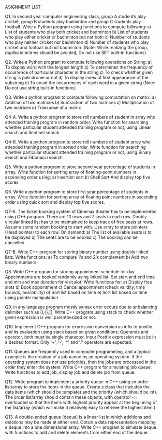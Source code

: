 ASIGNMENT LIST

Q1. In second year computer engineering class, group A student’s play cricket, group B students play badminton and group C students play football. Write a Python program using functions to compute following:
  a) List of students who play both cricket and badminton
  b) List of students who play either cricket or badminton but not both
  c) Number of students who play neither cricket nor badminton
  d) Number of students who play cricket and football but not badminton.
(Note: While realizing the group, duplicate entries should be avoided, Do not use SET built-in functions)

Q2. Write a Python program to compute following operations on String:
  a) To display word with the longest length
  b) To determines the frequency of occurrence of particular character in the string
  c) To check whether given string is palindrome or not
  d) To display index of first appearance of the substring
  e) To count the occurrences of each word in a given string
(Note: Do not use string built-in functions)

Q3. Write a python program to compute following computation on matrix:
  a) Addition of two matrices
  b) Subtraction of two matrices
  c) Multiplication of two matrices
  d) Transpose of a matrix

Q4-A. Write a python program to store roll numbers of student in array who attended training program in random order. Write function for searching whether particular student attended training program or not, using Linear search and Sentinel search.

Q4-B. Write a python program to store roll numbers of student array who attended training program in sorted order. Write function for searching whether particular student attended training program or not, using Binary search and Fibonacci search

Q5. Write a python program to store second year percentage of students in array. Write function for sorting array of floating-point numbers in ascending order using:
  a) Insertion sort
  b) Shell Sort
And display top five scores

Q6. Write a python program to store first year percentage of students in array. Write function for sorting array of floating point numbers in ascending order using quick sort and display top five scores.

Q7-A. The ticket booking system of Cinemax theater has to be implemented using C++ program. There are 10 rows and 7 seats in each row. Doubly circular linked list has to be maintained to keep track of free seats at rows. Assume some random booking to start with. Use array to store pointers (Head pointer) to each row. On demand:
  a) The list of available seats is to be displayed
  b) The seats are to be booked
  c) The booking can be cancelled

Q7-B. Write C++ program for storing binary number using doubly linked lists. Write functions:
  a) To compute 1‘s and 2‘s complement
  b) Add two binary numbers
  
Q8. Write C++ program for storing appointment schedule for day. Appointments are booked randomly using linked list. Set start and end time and min and max duration for visit slot. Write functions for:
  a) Display free slots
  b) Book appointment
  c) Cancel appointment (check validity, time bounds, availability)
  d) Sort list based on time
  e) Sort list based on time using pointer manipulation

Q9. In any language program mostly syntax error occurs due to unbalancing delimiter such as (),{},[]. Write C++ program using stack to check whether given expression is well parenthesized or not.

Q10. Implement C++ program for expression conversion as infix to postfix and its evaluation using stack based on given conditions:
  Operands and operator, both must be single character.
  Input Postfix expression must be in a desired format.
  Only '+', '-', '*' and '/' operators are expected.

Q11. Queues are frequently used in computer programming, and a typical example is the creation of a job queue by an operating system. If the operating system does not use priorities, then the jobs are processed in the order they enter the system. Write C++ program for simulating job queue. Write functions to add job, display job and delete job from queue.

Q12. Write program to implement a priority queue in C++ using an order list/array to store the items in the queue. Create a class that includes the data items (which should be template) and the priority (which should be int). The order list/array should contain these objects, with operator <= overloaded so that the items with highest priority appear at the beginning of the list/array (which will make it relatively easy to retrieve the highest item.)

Q13. A double-ended queue (deque) is a linear list in which additions and deletions may be made at either end. Obtain a data representation mapping a deque into a one dimensional array. Write C++ program to simulate deque with functions to add and delete elements from either end of the deque.
